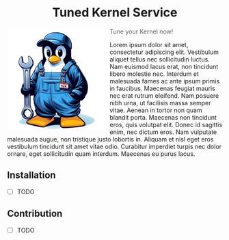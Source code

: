 <h1 align="center"> Tuned Kernel Service </h1>

<img align="left" width=240 src="misc/assets/tks-logo.png">

> Tune your Kernel now!

Lorem ipsum dolor sit amet, consectetur adipiscing elit. Vestibulum aliquet tellus nec sollicitudin luctus. Nam euismod lacus erat, non tincidunt libero molestie nec. Interdum et malesuada fames ac ante ipsum primis in faucibus. Maecenas feugiat mauris nec erat rutrum eleifend. Nam posuere nibh urna, ut facilisis massa semper vitae. Aenean in tortor non quam blandit porta. Maecenas non tincidunt eros, quis volutpat elit. Donec id sagittis enim, nec dictum eros. Nam vulputate malesuada augue, non tristique justo lobortis in. Aliquam et nisl eget eros vestibulum tincidunt sit amet vitae odio. Curabitur imperdiet turpis nec dolor ornare, eget sollicitudin quam interdum. Maecenas eu purus lacus.

## Installation

- [ ] TODO

## Contribution

- [ ] TODO
